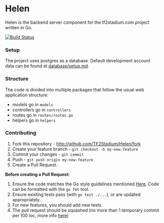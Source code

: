 Helen
=====
Helen is the backend server component for the tf2stadium.com project written in Go.

[![Build Status](https://drone.io/github.com/TF2Stadium/Helen/status.png)](https://drone.io/github.com/TF2Stadium/Helen/latest)

### Setup
The project uses postgres as a database. Default development account data can be found at  [database/setup.md](../master/database/setup.md).

### Structure
The code is divided into multiple packages that follow the usual web application structure:
* models go in `models`
* controllers go in `controllers`
* routes go in `routes/routes.go`
* helpers go in `helpers`

### Contributing
1. Fork this repository - http://github.com/TF2Stadium/Helen/fork
2. Create your feature branch - `git checkout -b my-new-feature`
3. Commit your changes - `git commit`
4. Push - `git push origin my-new-feature`
5. Create a Pull Request.

**Before creating a Pull Request:**

1. Ensure the code matches the Go style guidelines mentioned [Here](https://github.com/golang/go/wiki/CodeReviewComments). Code can be formatted with the `go fmt` tool.
2. Ensure existing tests pass (with `go test ./...`), or are updated appropriately.
3. For new features, you should add new tests.
4. The pull request should be squashed (no more than 1 temporary commit per 100 loc, more info [here](http://eli.thegreenplace.net/2014/02/19/squashing-github-pull-requests-into-a-single-commit))
